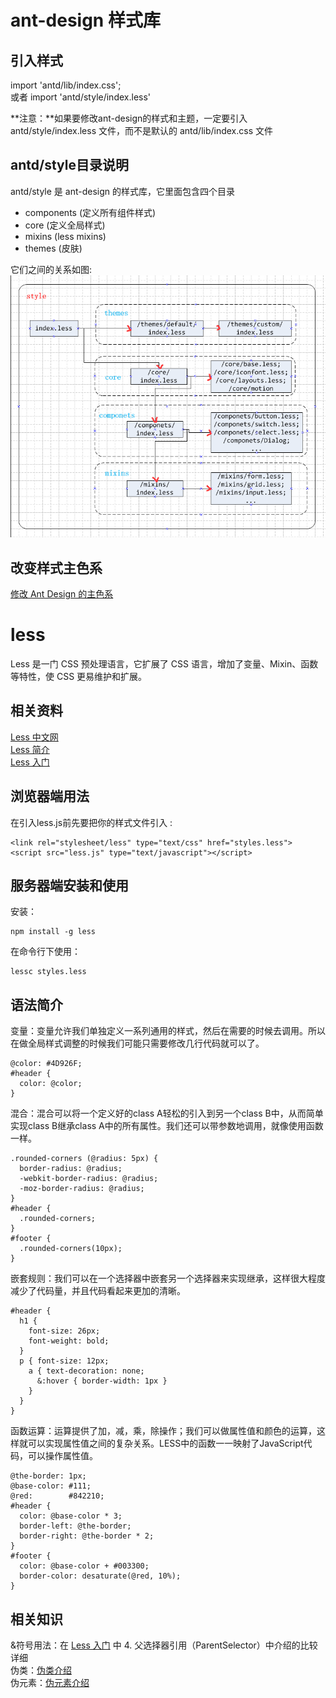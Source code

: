 # ant-design 样式库

## 引入样式

import 'antd/lib/index.css';  
或者  import 'antd/style/index.less'

**注意：**如果要修改ant-design的样式和主题，一定要引入 antd/style/index.less 文件，而不是默认的 antd/lib/index.css 文件

## antd/style目录说明

antd/style 是 ant-design 的样式库，它里面包含四个目录 
                                   
- components  (定义所有组件样式)                    
- core  (定义全局样式)                       
- mixins  (less mixins)                         
- themes  (皮肤)   

它们之间的关系如图:                             
![style](style.png)  
                    
## 改变样式主色系
[修改 Ant Design 的主色系](https://github.com/ant-design/antd-init/tree/master/examples/customize-antd-theme)


# less
Less 是一门 CSS 预处理语言，它扩展了 CSS 语言，增加了变量、Mixin、函数等特性，使 CSS 更易维护和扩展。

## 相关资料
[Less 中文网](http://lesscss.cn/)                   
[Less 简介](http://www.bootcss.com/p/lesscss/)                         
[Less 入门](http://www.cnblogs.com/fsjohnhuang/p/4187675.html)                          

## 浏览器端用法
在引入less.js前先要把你的样式文件引入 :
```
<link rel="stylesheet/less" type="text/css" href="styles.less">
<script src="less.js" type="text/javascript"></script>
```

## 服务器端安装和使用         
安装：                                                    
```
npm install -g less
```
在命令行下使用：                              
```
lessc styles.less
```                                     

## 语法简介
变量：变量允许我们单独定义一系列通用的样式，然后在需要的时候去调用。所以在做全局样式调整的时候我们可能只需要修改几行代码就可以了。
```
@color: #4D926F;
#header {
  color: @color;
}
```
混合：混合可以将一个定义好的class A轻松的引入到另一个class B中，从而简单实现class B继承class A中的所有属性。我们还可以带参数地调用，就像使用函数一样。                                           
```
.rounded-corners (@radius: 5px) {
  border-radius: @radius;
  -webkit-border-radius: @radius;
  -moz-border-radius: @radius;
}
#header {
  .rounded-corners;
}
#footer {
  .rounded-corners(10px);
}
```
嵌套规则：我们可以在一个选择器中嵌套另一个选择器来实现继承，这样很大程度减少了代码量，并且代码看起来更加的清晰。                                                              
```
#header {
  h1 {
    font-size: 26px;
    font-weight: bold;
  }
  p { font-size: 12px;
    a { text-decoration: none;
      &:hover { border-width: 1px }
    }
  }
}
```
函数运算：运算提供了加，减，乘，除操作；我们可以做属性值和颜色的运算，这样就可以实现属性值之间的复杂关系。LESS中的函数一一映射了JavaScript代码，可以操作属性值。                                  
```
@the-border: 1px;
@base-color: #111;
@red:        #842210;
#header {
  color: @base-color * 3;
  border-left: @the-border;
  border-right: @the-border * 2;
}
#footer { 
  color: @base-color + #003300;
  border-color: desaturate(@red, 10%);
}
```              
## 相关知识
&符号用法：在 [Less 入门](http://www.cnblogs.com/fsjohnhuang/p/4187675.html) 中 4. 父选择器引用（ParentSelector）中介绍的比较详细                                       
伪类：[伪类介绍](http://www.w3school.com.cn/css/css_pseudo_classes.asp)                      
伪元素：[伪元素介绍](http://www.w3school.com.cn/css/css_pseudo_elements.asp)

